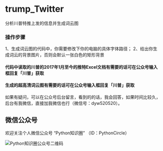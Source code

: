 # trump_Twitter
分析川普特推上发的信息并生成词云图

### 操作步骤

1、生成词云图的代码中，你需要修改下你的电脑的具体字体路径；
2、给出你生成词云的背景图片，否则会默认一张白色的矩形背景

#### 代码中读取的川普的2017年1月至今的推特Excel文档有需要的话可在公众号输入框回复「川普」获取
#### 生成的超高清词云图有需要的话可在公众号输入框回复「川普」获取

如果有疑问，可以在公众号后台留言，看到的的话，我会回答，如果时间比较久，后台有我微信，直接加我微信也行（微信号：dyw520520）。

## 微信公众号
欢迎关注个人微信公众号 “Python知识圈” （ID：PythonCircle）

![Python知识圈公众号二维码](http://blog.pyzhishiquan.com/img/20200427091312.jpg)
